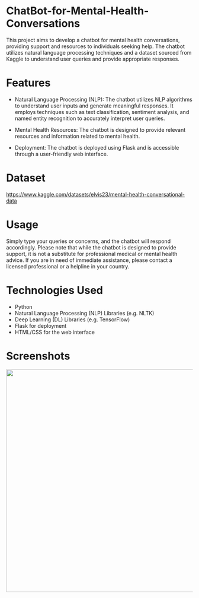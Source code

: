 # ChatBot-for-Mental-Health-Conversations

This project aims to develop a chatbot for mental health conversations, providing support and resources to individuals seeking help. The chatbot utilizes natural language processing techniques and a dataset sourced from Kaggle to understand user queries and provide appropriate responses.

# Features

- Natural Language Processing (NLP): The chatbot utilizes NLP algorithms to understand user inputs and generate meaningful responses. It employs techniques such as text classification, sentiment analysis, and named entity recognition to accurately interpret user queries.

- Mental Health Resources: The chatbot is designed to provide relevant resources and information related to mental health.

- Deployment: The chatbot is deployed using Flask and is accessible through a user-friendly web interface.

# Dataset

https://www.kaggle.com/datasets/elvis23/mental-health-conversational-data

# Usage

Simply type your queries or concerns, and the chatbot will respond accordingly. Please note that while the chatbot is designed to provide support, it is not a substitute for professional medical or mental health advice. If you are in need of immediate assistance, please contact a licensed professional or a helpline in your country.

# Technologies Used

- Python
- Natural Language Processing (NLP) Libraries (e.g. NLTK)
- Deep Learning (DL) Libraries (e.g. TensorFlow)
- Flask for deployment
- HTML/CSS for the web interface

  
# Screenshots

<p align="center">
  <img src="https://github.com/EricMohandhas/ChatBot-for-Mental-Health-Converstation/assets/125111159/3e573598-ae15-4db1-8cfa-71b9c2c7f5f3" width="1000" height="600">
</p>

